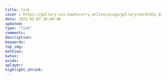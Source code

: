 ```yaml
---
title: link
cover : https://gallery-cos.kawhicurry.online/picgo/gallery/nord/DSC_0147.JPG
date: 2022-02-07 16:09:40
updated:
type: "link"
comments:
description:
keywords:
top_img:
mathjax:
katex:
aside:
aplayer:
highlight_shrink:
---
```


